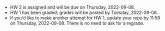 * HW 2 is assigned and will be due on Thursday, 2022-09-08.
* HW 1 has been graded; grades will be posted by Tuesday, 2022-09-06.
* If you'd like to make another attempt for HW 1, update your repo by 11:59 on Thursday, 2022-09-08. There is no need to ask for a regrade.
